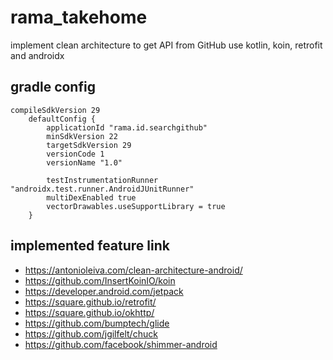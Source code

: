 # rama_takehome
implement clean architecture to get API from GitHub use kotlin, koin, retrofit and androidx
## gradle config
```
compileSdkVersion 29
    defaultConfig {
        applicationId "rama.id.searchgithub"
        minSdkVersion 22
        targetSdkVersion 29
        versionCode 1
        versionName "1.0"

        testInstrumentationRunner "androidx.test.runner.AndroidJUnitRunner"
        multiDexEnabled true
        vectorDrawables.useSupportLibrary = true
    }
```
## implemented feature link

- https://antonioleiva.com/clean-architecture-android/ 
- https://github.com/InsertKoinIO/koin
- https://developer.android.com/jetpack
- https://square.github.io/retrofit/
- https://square.github.io/okhttp/
- https://github.com/bumptech/glide
- https://github.com/jgilfelt/chuck
- https://github.com/facebook/shimmer-android
